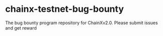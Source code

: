 # chainx-testnet-bug-bounty
The bug bounty program repository for ChainXv2.0. Please submit issues and get reward
